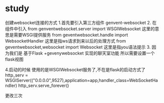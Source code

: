# study
创建websocket连接的方式
1.首先要引入第三方组件  genvent-websocket
2. 在组件中引入 from genventwebsocket.server import WSGIWebsocket 这里的意思是需要WSGI提供服务
                from geventwebsocket.handle import WebsocketHandler  这里是指ws请求到来以后的处理方式
                from geventwebsocket,websocket import Websocket  这里是指you语法提示
3. 因为我们是 基于Flask +gevenywebsocket 实现的聊天室功能 所以需要设置一个flask视图     

4.启动的时候 使用的是WSGIWebsocket服务了,不在是flask的启动方式了
    http_serv = WSGIServer(("0.0.0.0",9527),application=app,handler_class=WebSocketHandler)
    http_serv.serve_forever()

更改三次



